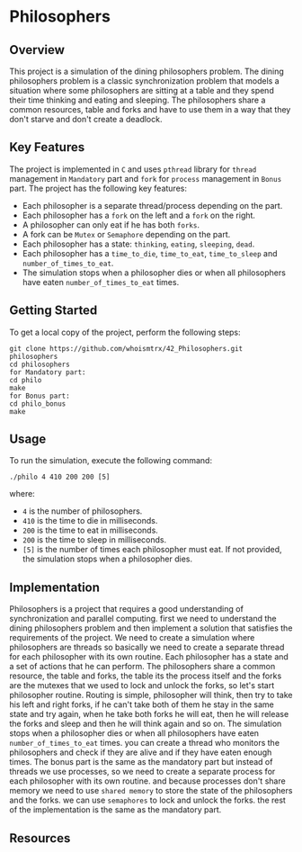 # Philosophers

## Overview

This project is a simulation of the dining philosophers problem. The dining philosophers problem is a classic synchronization problem that models a situation where some philosophers are sitting at a table and they spend their time thinking and eating and sleeping. The philosophers share a common resources, table and forks and have to use them in a way that they don't starve and don't create a deadlock.

## Key Features

The project is implemented in `C` and uses `pthread` library for `thread` management in `Mandatory` part and `fork` for `process` management in `Bonus` part. The project has the following key features:
- Each philosopher is a separate thread/process depending on the part.
- Each philosopher has a `fork` on the left and a `fork` on the right.
- A philosopher can only eat if he has both `forks`.
- A fork can be `Mutex` or `Semaphore` depending on the part.
- Each philosopher has a state: `thinking`, `eating`, `sleeping`, `dead`.
- Each philosopher has a `time_to_die`, `time_to_eat`, `time_to_sleep` and `number_of_times_to_eat`.
- The simulation stops when a philosopher dies or when all philosophers have eaten `number_of_times_to_eat` times.

## Getting Started

To get a local copy of the project, perform the following steps:
```
git clone https://github.com/whoismtrx/42_Philosophers.git philosophers
cd philosophers
for Mandatory part:
cd philo
make
for Bonus part:
cd philo_bonus
make
```

## Usage

To run the simulation, execute the following command:
```
./philo 4 410 200 200 [5]
```
where:
- `4` is the number of philosophers.
- `410` is the time to die in milliseconds.
- `200` is the time to eat in milliseconds.
- `200` is the time to sleep in milliseconds.
- `[5]` is the number of times each philosopher must eat. If not provided, the simulation stops when a philosopher dies.

## Implementation

Philosophers is a project that requires a good understanding of synchronization and parallel computing. first we need to understand the dining philosophers problem and then implement a solution that satisfies the requirements of the project.
We need to create a simulation where philosophers are threads so basically we need to create a separate thread for each philosopher with its own routine. Each philosopher has a state and a set of actions that he can perform. The philosophers share a common resource, the table and forks, the table its the process itself and the forks are the mutexes that we used to lock and unlock the forks, so let's start philosopher routine. Routing is simple, philosopher will think, then try to take his left and right forks, if he can't take both of them he stay in the same state and try again, when he take both forks he will eat, then he will release the forks and sleep and then he will think again and so on. The simulation stops when a philosopher dies or when all philosophers have eaten `number_of_times_to_eat` times. you can create a thread who monitors the philosophers and check if they are alive and if they have eaten enough times.
The bonus part is the same as the mandatory part but instead of threads we use processes, so we need to create a separate process for each philosopher with its own routine. and because processes don't share memory we need to use `shared memory` to store the state of the philosophers and the forks. we can use `semaphores` to lock and unlock the forks.
the rest of the implementation is the same as the mandatory part.

## Resources

